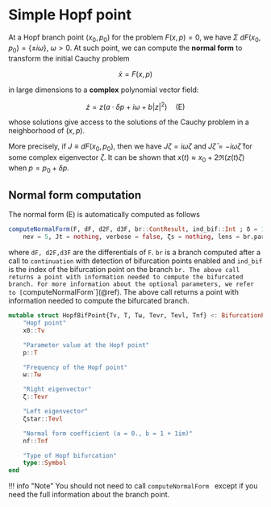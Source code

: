 # Simple Hopf point


At a Hopf branch point $(x_0,p_0)$ for the problem $F(x,p)=0$, we have $\Sigma\ dF(x_0,p_0) = \{\pm i\omega \},\ \omega > 0$. At such point, we can compute the **normal form** to transform the initial Cauchy problem

$$\dot x = F(x,p)$$

in large dimensions to a **complex** polynomial vector field: 

$$\dot z = z\left(a \cdot\delta p + i\omega + b|z|^2\right)\quad\text{(E)}$$

whose solutions give access to the solutions of the Cauchy problem in a neighborhood of $(x,p)$.

More precisely, if $J \equiv dF(x_0,p_0)$, then we have $J\zeta = i\omega\zeta$ and $J\bar\zeta = -i\omega\bar\zeta$ for some complex eigenvector $\zeta$. It can be shown that $x(t) \approx x_0 + 2\Re(z(t)\zeta)$ when $p=p_0+\delta p$.


## Normal form computation

The normal form (E) is automatically computed as follows

```julia
computeNormalForm(F, dF, d2F, d3F, br::ContResult, ind_bif::Int ; δ = 1e-8,
	nev = 5, Jt = nothing, verbose = false, ζs = nothing, lens = br.param_lens)
```

where `dF, d2F,d3F` are the differentials of `F`. `br` is a branch computed after a call to `continuation` with detection of bifurcation points enabled and `ind_bif` is the index of the bifurcation point on the branch `br. The above call returns a point with information needed to compute the bifurcated branch. For more information about the optional parameters, we refer to [`computeNormalForm`](@ref). The above call returns a point with information needed to compute the bifurcated branch.

```julia
mutable struct HopfBifPoint{Tv, T, Tω, Tevr, Tevl, Tnf} <: BifurcationPoint
	"Hopf point"
	x0::Tv

	"Parameter value at the Hopf point"
	p::T

	"Frequency of the Hopf point"
	ω::Tω

	"Right eigenvector"
	ζ::Tevr

	"Left eigenvector"
	ζstar::Tevl

	"Normal form coefficient (a = 0., b = 1 + 1im)"
	nf::Tnf

	"Type of Hopf bifurcation"
	type::Symbol
end
```

!!! info "Note"
    You should not need to call `computeNormalForm ` except if you need the full information about the branch point. 
